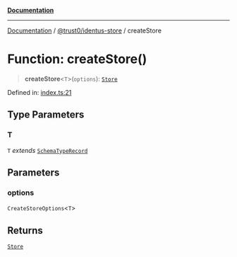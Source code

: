 [**Documentation**](../../../README.md)

***

[Documentation](../../../README.md) / [@trust0/identus-store](../README.md) / createStore

# Function: createStore()

> **createStore**\<`T`\>(`options`): [`Store`](https://github.com/hyperledger-identus/sdk-ts/blob/main/docs/sdk/modules.md)

Defined in: [index.ts:21](https://github.com/trust0-project/identus/blob/e3c2b74c20c20b36c8722f28924da97d822f3e04/packages/identus-store/src/index.ts#L21)

## Type Parameters

### T

`T` *extends* [`SchemaTypeRecord`](https://github.com/trust0-project/RIDB/blob/main/docs/%40trust0/ridb-core/type-aliases/SchemaTypeRecord.md)

## Parameters

### options

`CreateStoreOptions`\<`T`\>

## Returns

[`Store`](https://github.com/hyperledger-identus/sdk-ts/blob/main/docs/sdk/modules.md)

